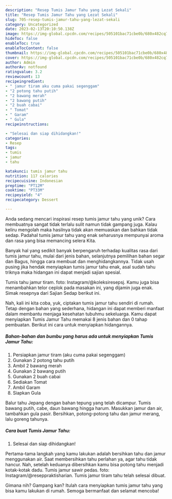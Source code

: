 ```yaml
---
description: "Resep Tumis Jamur Tahu yang Lezat Sekali"
title: "Resep Tumis Jamur Tahu yang Lezat Sekali"
slug: 705-resep-tumis-jamur-tahu-yang-lezat-sekali
category: Uncategorized
date: 2023-02-13T20:10:50.138Z
image: https://img-global.cpcdn.com/recipes/505101bac71cbe0b/680x482cq70/tumis-jamur-tahu-foto-resep-utama.jpg
hideToc: false
enableToc: true
enableTocContent: false
thumbnail: https://img-global.cpcdn.com/recipes/505101bac71cbe0b/680x482cq70/tumis-jamur-tahu-foto-resep-utama.jpg
cover: https://img-global.cpcdn.com/recipes/505101bac71cbe0b/680x482cq70/tumis-jamur-tahu-foto-resep-utama.jpg
author: Admin
authorAv: notfound
ratingvalue: 3.2
reviewcount: 13
recipeingredient:
- " jamur tiram aku cuma pakai segenggam"
- "2 potong tahu putih"
- "2 bawang merah"
- "2 bawang putih"
- "2 buah cabai"
- " Tomat"
- " Garam"
- " Gula"
recipeinstructions:

- "Selesai dan siap dihidangkan!"
categories:
- Resep
tags:
- tumis
- jamur
- tahu

katakunci: tumis jamur tahu 
nutrition: 117 calories
recipecuisine: Indonesian
preptime: "PT12M"
cooktime: "PT33M"
recipeyield: "4"
recipecategory: Dessert

---
```





Anda sedang mencari inspirasi resep tumis jamur tahu yang unik? Cara membuatnya sangat tidak terlalu sulit namun tidak gampang juga. Kalau keliru mengolah maka hasilnya tidak akan memuaskan dan bahkan tidak sedap. Padahal tumis jamur tahu yang enak seharusnya mempunyai aroma dan rasa yang bisa memancing selera Kita.





Banyak hal yang sedikit banyak berpengaruh terhadap kualitas rasa dari tumis jamur tahu, mulai dari jenis bahan, selanjutnya pemilihan bahan segar dan Bagus, hingga cara membuat dan menghidangkannya. Tidak usah pusing jika hendak menyiapkan tumis jamur tahu enak,      asal sudah tahu triknya maka hidangan ini dapat menjadi sajian spesial.














Tumis tahu jamur tiram. foto: Instagram/@koleksiresepsj. Kamu juga bisa menambahkan telor ceplok pada masakan ini, yang dijamin juga enak. Simak resepnya dari Sajian Sedap berikut ini.






Nah, kali ini kita coba, yuk, ciptakan tumis jamur tahu sendiri di rumah. Tetap dengan bahan yang sederhana, hidangan ini dapat memberi manfaat dalam membantu menjaga kesehatan tubuhmu sekeluarga. Kamu dapat menyiapkan Tumis Jamur Tahu memakai 8 jenis bahan dan 0 tahap pembuatan. Berikut ini cara untuk menyiapkan hidangannya.

<!--inarticleads1-->

##### Bahan-bahan dan bumbu yang harus ada untuk menyiapkan Tumis Jamur Tahu:

1. Persiapkan  jamur tiram (aku cuma pakai segenggam)
1. Gunakan 2 potong tahu putih
1. Ambil 2 bawang merah
1. Gunakan 2 bawang putih
1. Gunakan 2 buah cabai
1. Sediakan  Tomat
1. Ambil  Garam
1. Siapkan  Gula


Balur tahu Jepang dengan bahan tepung yang telah dicampur. Tumis bawang putih, cabe, daun bawang hingga harum. Masukkan jamur dan air, tambahkan gula pasir. Bersihkan, potong-potong tahu dan jamur merang, lalu goreng tahunya. 

<!--inarticleads2-->

##### Cara buat Tumis Jamur Tahu:


1. Selesai dan siap dihidangkan!

Pertama-tama langkah yang kamu lakukan adalah bersihkan tahu dan jamur menggunakan air. Saat membersihkan tahu perlahan ya, agar tahu tidak hancur. Nah, setelah keduanya dibersihkan kamu bisa potong tahu menjadi kotak-kotak dadu. Tumis jamur sawir pedas. foto: Instagram/@reseppraktisharian. Tumis jamur tiram tahu telah selesai dibuat. 

Gimana nih? Gampang kan? Itulah cara menyiapkan tumis jamur tahu yang bisa kamu lakukan di rumah. Semoga bermanfaat dan selamat mencoba!
